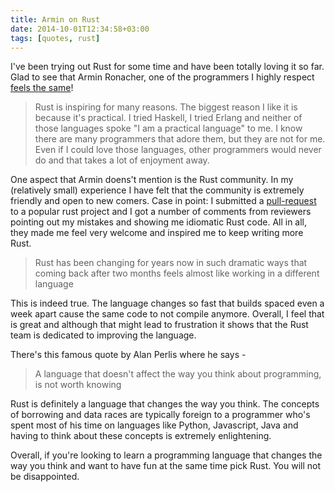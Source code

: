 ```yaml
---
title: Armin on Rust
date: 2014-10-01T12:34:58+03:00
tags: [quotes, rust]
---
```


I've been trying out Rust for some time and have been totally loving it so far. Glad to see that Armin Ronacher, one of the programmers I highly respect [feels the same](http://lucumr.pocoo.org/2014/10/1/a-fresh-look-at-rust/)!

> Rust is inspiring for many reasons. The biggest reason I like it is because it's practical. I tried Haskell, I tried Erlang and neither of those languages spoke "I am a practical language" to me. I know there are many programmers that adore them, but they are not for me. Even if I could love those languages, other programmers would never do and that takes a lot of enjoyment away.

One aspect that Armin doens't mention is the Rust community. In my (relatively small) experience I have felt that the community is extremely friendly and open to new comers. Case in point: I submitted a [pull-request](https://github.com/Hoverbear/rust-rosetta/pull/224) to a popular rust project and I got a number of comments from reviewers pointing out my mistakes and showing me idiomatic Rust code. All in all, they made me feel very welcome and inspired me to keep writing more Rust.

> Rust has been changing for years now in such dramatic ways that coming back after two months feels almost like working in a different language

This is indeed true. The language changes so fast that builds spaced even a week apart cause the same code to not compile anymore. Overall, I feel that is great and although that might lead to frustration it shows that the Rust team is dedicated to improving the language. 

There's this famous quote by Alan Perlis where he says - 

> A language that doesn't affect the way you think about programming, is not worth knowing

Rust is definitely a language that changes the way you think. The concepts of borrowing and data races are typically foreign to a programmer who's spent most of his time on languages like Python, Javascript, Java and having to think about these concepts is extremely enlightening.

Overall, if you're looking to learn a programming language that changes the way you think and want to have fun at the same time pick Rust. You will not be disappointed.
